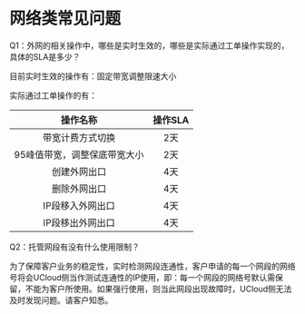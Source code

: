 # 网络类常见问题

Q1：外网的相关操作中，哪些是实时生效的，哪些是实际通过工单操作实现的，具体的SLA是多少？

目前实时生效的操作有：固定带宽调整限速大小

实际通过工单操作的有：

|           操作名称           | 操作SLA |
| :--------------------------: | :-----: |
|       带宽计费方式切换       |   2天   |
| 95峰值带宽，调整保底带宽大小 |   2天   |
|         创建外网出口         |   4天   |
|         删除外网出口         |   4天   |
|       IP段移入外网出口       |   4天   |
|       IP段移出外网出口       |   4天   |


Q2：托管网段有没有什么使用限制？

  为了保障客户业务的稳定性，实时检测网段连通性，客户申请的每一个网段的网络号将会UCloud侧当作测试连通性的IP使用，即：每一个网段的网络号默认需保留，不能为客户所使用。如果强行使用，则当此网段出现故障时，UCloud侧无法及时发现问题。请客户知悉。
